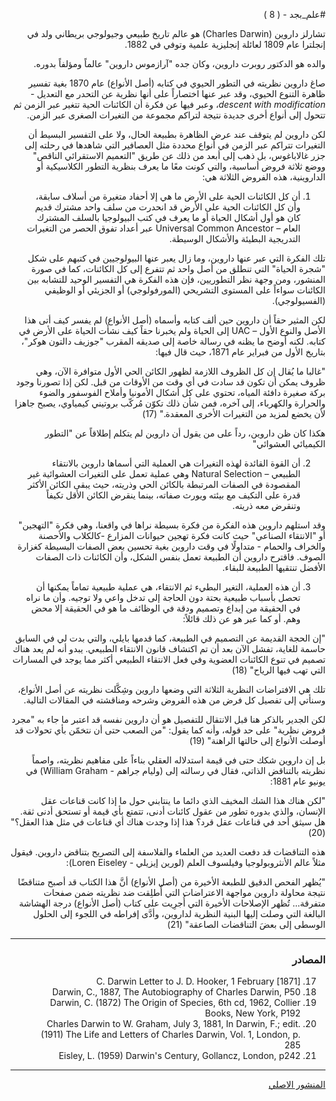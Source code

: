 <div dir="rtl">

#علم_بجد - ( 8 )

تشارلز داروين (Charles Darwin) هو عالم تاريخ طبيعي وجيولوجي بريطاني ولد في إنجلترا عام 1809 لعائلة إنجليزية علمية وتوفي في 1882.

والده هو الدكتور روبرت داروين، وكان جده "آرازموس داروين" عالماً ومؤلفاً بدوره.

صاغ داروين نظريته في التطور الحيوي في كتابه (أصل الأنواع) عام 1870 بغية تفسير ظاهرة التنوع الحيوي، وقد عبر عنها اختصاراً على أنها نظرية عن التحدر مع التعديل - *descent with modification*، وعبر فيها عن فكرة أن الكائنات الحية تتغير عبر الزمن ثم تتحول إلى أنواع أخرى جديدة نتيجة لتراكم مجموعة من التغيرات الصغرى عبر الزمن.

لكن داروين لم يتوقف عند عرض الظاهرة بطبيعة الحال، ولا على التفسير البسيط أن التغيرات تتراكم عبر الزمن في أنواع محددة مثل العصافير التي شاهدها في رحلته إلى جزر غالاباغوس، بل ذهب إلى أبعد من ذلك عن طريق "التعميم الاستقرائي الناقص" ووضع ثلاثة فروض أساسية، والتي كونت معًا ما يعرف بنظرية التطور الكلاسيكية أو الداروينية، هذه الفروض الثلاثة هي:

1. أن كل الكائنات الحية على الأرض ما هي إلا أحفاد متغيرة من أسلاف سابقة، وأن كل الكائنات الحية على الأرض قد انحدرت من سلف واحد مشترك قديم كان هو أول أشكال الحياة أو ما يعرف في كتب البيولوجيا بالسلف المشترك العام – Universal Common Ancestor عبر أعداد تفوق الحصر من التغيرات التدريجية البطيئة والأشكال الوسيطة.

تلك الفكرة التي عبر عنها داروين، وما زال يعبر عنها البيولوجيين في كتبهم على شكل "شجرة الحياة" التي تنطلق من أصل واحد ثم تتفرع إلى كل الكائنات، كما في صورة المنشور، ومن وجهة نظر التطوريين، فإن هذه الفكرة هي التفسير الوحيد للتشابه بين الكائنات سواءاً على المستوى التشريحي (المورفولوجي) أو الجزيئي أو الوظيفي (الفسيولوجي).

لكن المثير حقاً أن داروين حين ألف كتابه وأسماه (أصل الأنواع) لم يفسر كيف أتى هذا الأصل والنوع الأول – UAC إلى الحياة ولم يخبرنا حقاً كيف نشأت الحياة على الأرض في كتابه. لكنه أوضح ما يظنه في رسالة خاصة إلى صديقه المقرب "جوزيف دالتون هوكر"، بتاريخ الأول من فبراير عام 1871، حيث قال فيها:

"غالبا ما يُقال إن كل الظروف اللازمة لظهور الكائن الحي الأول متوافرة الآن، وهي ظروف يمكن أن تكون قد سادت في أي وقت من الأوقات من قبل. لكن إذا تصورنا وجود بركة صغيرة دافئة المياه، تحتوي على كل أشكال الأمونيا وأملاح الفوسفور والضوء والحرارة والكهرباء، إلى آخره، فمن شأن ذلك تكوّن مُركّب بروتيني كيمياوي، يصبح جاهزا لأن يخضع لمزيد من التغيرات الأخرى المعقدة." (17)

هكذا كان ظن داروين، رداً على من يقول أن داروين لم يتكلم إطلاقاً عن "التطور الكيميائي العشوائي"

2. أن القوة القائدة لهذه التغيرات هي العملية التي أسماها داروين بالانتقاء الطبيعي – Natural Selection وهي عملية تعمل على التغيرات العشوائية غير المقصودة في الصفات المرتبطة بالكائن الحي وذريته، حيث يبقى الكائن الأكثر قدرة على التكيف مع بيئته ويورث صفاته، بينما ينقرض الكائن الأقل تكيفاً وتنقرض معه ذريته.

وقد استلهم داروين هذه الفكرة من فكرة بسيطة نراها في واقعنا، وهي فكرة "التهجين" أو "الانتقاء الصناعي" حيث كانت فكرة تهجين حيوانات المزارع -كالكلاب والأحصنة والخراف والحمام - متداولًا في وقت داروين بغية تحسين بعض الصفات البسيطة كغزارة الصوف. فاقترح داروين أن الطبيعة تعمل بنفس الشكل، وأن الكائنات ذات الصفات الأفضل تنتقيها الطبيعة للبقاء.

3. أن هذه العملية، التغير البطيء ثم الانتقاء، هي عملية طبيعية تماماً يمكنها أن تحصل بأسباب طبيعية بحتة دون الحاجة إلى تدخل واعي ولا توجيه. وأن ما نراه في الحقيقة من إبداع وتصميم ودقة في الوظائف ما هو في الحقيقة إلا محض وهم. أو كما عبر هو عن ذلك قائلاً:

"إن الحجة القديمة عن التصميم في الطبيعة، كما قدمها بايلي، والتي بدت لي في السابق حاسمة للغاية، تفشل الآن بعد أن تم اكتشاف قانون الانتقاء الطبيعي. يبدو أنه لم يعد هناك تصميم في تنوع الكائنات العضوية وفي فعل الانتقاء الطبيعي أكثر مما يوجد في المسارات التي تهب فيها الرياح" (18)

تلك هي الافتراضات النظرية الثلاثة التي وضعها داروين وشِكَّلت نظريته عن أصل الأنواع، وسنأتي إلى تفصيل كل فرض من هذه الفروض وشرحه ومناقشته في المقالات التالية.

لكن الجدير بالذكر هنا قبل الانتقال للتفصيل هو أن داروين نفسه قد اعتبر ما جاء به "مجرد فروض نظرية" على حد قوله، وأنه كما يقول: "من الصعب حتى أن نتخمّن بأي تحولات قد أوصلت الأنواع إلى حالتها الراهنة" (19)

بل إن داروين شكك حتى في قيمة استدلاله العقلي بناءاً على مفاهيم نظريته، واصماً نظريته بالتناقض الذاتي، فقال في رسالته إلى (وليام جراهم - William Graham) في يونيو عام 1881:

"لكن هناك هذا الشك المخيف الذي دائما ما ينتابني حول ما إذا كانت قناعات عقل الإنسان، والذي بدوره تطور من عقول كائنات أدنى، تتمتع بأي قيمة أو تستحق أدنى ثقة. هل سيثق أحد في قناعات عقل قرد؟ هذا إذا وجدت هناك أي قناعات في مثل هذا العقل؟" (20)

هذه التناقضات قد دفعت العديد من العلماء والفلاسفة إلى التصريح بتناقض داروين. فيقول مثلاً عالم الأنثروبولوجيا وفيلسوف العلم (لورين إيزيلي - Loren Eiseley):

"يُظهر الفحص الدقيق للطبعة الأخيرة من (أصل الأنواع) أنَّ هذا الكتاب قد أصبح متناقضًا نتيجة محاولة داروين مواجهة الاعتراضات التي أُطلِقت ضد نظريته ضمن صفحات متفرقة... تُظهر الإصلاحات الأخيرة التي أُجرِيت على كتاب (أصل الأنواع) درجة الهشاشة البالغة التي وصلت إليها البنية النظرية لداروين، وأدَّى إفراطه في اللجوء إلى الحلول الوسطى إلى بعضَ التناقضات الصاعقة" (21)

***

### المصادر

17) C. Darwin Letter to J. D. Hooker, 1 February [1871]
18) Darwin, C., 1887, The Autobiography of Charles Darwin, P50
19) Darwin, C. (1872) The Origin of Species, 6th cd, 1962, Collier Books, New York, P192
20) Charles Darwin to W. Graham, July 3, 1881, In Darwin, F.; edit. (1911) The Life and Letters of Charles Darwin, Vol. 1, London, p. 285
21) Eisley, L. (1959) Darwin's Century, Gollancz, London, p242

***

[المنشور الاصلي](https://www.facebook.com/akotbfb/posts/3090629847831835)

</div>